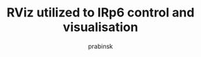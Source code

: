 ---
layout: page-fullwidth
title:  "RViz utilized to IRp6 control and visualisation"
categories:
    - video
tags:
    - elektron
    - prabinskiinz
author: prabinsk
movie:
    iframe: <iframe src="//www.youtube.com/embed/3avIsjcFvDw" width="100%" frameborder="0" webkitallowfullscreen mozallowfullscreen allowfullscreen></iframe>
---